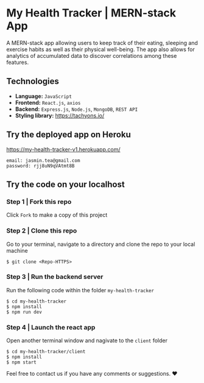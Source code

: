# My Health Tracker | MERN-stack App

A MERN-stack app allowing users to keep track of their eating, sleeping and exercise habits as well as their physical well-being. The app also allows for analytics of accumulated data to discover correlations among these features. 

## Technologies

- **Language:** `JavaScript`
- **Frontend:** `React.js`, `axios`
- **Backend:** `Express.js`, `Node.js`, `MongoDB`, `REST API`
- **Styling library:** https://tachyons.io/

## Try the deployed app on Heroku

https://my-health-tracker-v1.herokuapp.com/

```
email: jasmin.tea@gmail.com
password: rjj8uN9qVAtmt8B
```

## Try the code on your localhost

### Step 1 | Fork this repo

Click `Fork` to make a copy of this project

### Step 2 | Clone this repo
Go to your terminal, navigate to a directory and clone the repo to your local machine

```shell
$ git clone <Repo-HTTPS>
```
### Step 3 | Run the backend server
Run the following code within the folder `my-health-tracker`

```shell
$ cd my-health-tracker
$ npm install
$ npm run dev
```
### Step 4 | Launch the react app
Open another terminal window and nagivate to the `client` folder

```shell
$ cd my-health-tracker/client
$ npm install
$ npm start
```

Feel free to contact us if you have any comments or suggestions. :heart: